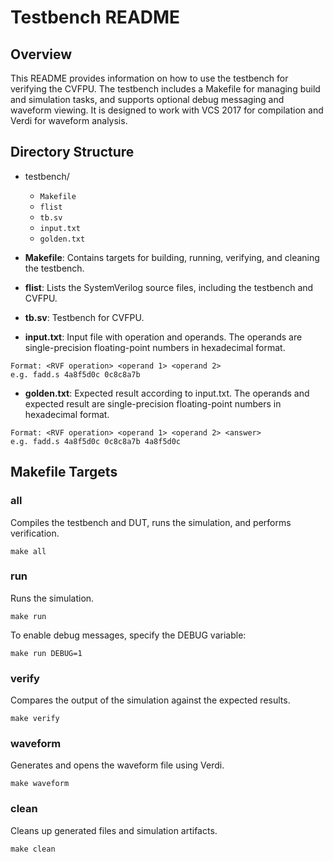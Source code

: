 
# Testbench README

## Overview

This README provides information on how to use the testbench for verifying the CVFPU. The testbench includes a Makefile for managing build and simulation tasks, and supports optional debug messaging and waveform viewing. It is designed to work with VCS 2017 for compilation and Verdi for waveform analysis.


## Directory Structure

- testbench/
    - `Makefile`
    - `flist`
    - `tb.sv`
    - `input.txt`
    - `golden.txt`

- **Makefile**: Contains targets for building, running, verifying, and cleaning the testbench.

- **flist**: Lists the SystemVerilog source files, including the testbench and CVFPU.

- **tb.sv**: Testbench for CVFPU.

- **input.txt**: Input file with operation and operands. The operands are single-precision floating-point numbers in hexadecimal format.
```
Format: <RVF operation> <operand 1> <operand 2>
e.g. fadd.s 4a8f5d0c 0c8c8a7b
```

- **golden.txt**: Expected result according to input.txt. The operands and expected result are single-precision floating-point numbers in hexadecimal format.
```
Format: <RVF operation> <operand 1> <operand 2> <answer>
e.g. fadd.s 4a8f5d0c 0c8c8a7b 4a8f5d0c
```

## Makefile Targets

### all

Compiles the testbench and DUT, runs the simulation, and performs verification.

```
make all
```

### run
Runs the simulation.
```
make run
```
To enable debug messages, specify the DEBUG variable:
```
make run DEBUG=1
```

### verify
Compares the output of the simulation against the expected results.

```
make verify
```

### waveform
Generates and opens the waveform file using Verdi.
```
make waveform
```

### clean
Cleans up generated files and simulation artifacts.
```
make clean
```